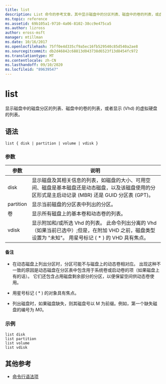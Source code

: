 ```yaml
---
title: list
description: List 命令的参考文章，其中显示磁盘中的分区列表、磁盘中的卷的列表，或虚拟硬盘 (Vhd) 的列表。
ms.topic: reference
ms.assetid: 69b105a1-9710-4a06-8102-38cc9e475ca5
ms.author: lizross
author: eross-msft
manager: mtillman
ms.date: 10/16/2017
ms.openlocfilehash: 75ff0e4d335cf9a5ec16fb529540c85d540a2ae8
ms.sourcegitcommit: db2d46842c68813d043738d6523f13d8454fc972
ms.translationtype: MT
ms.contentlocale: zh-CN
ms.lasthandoff: 09/10/2020
ms.locfileid: "89639547"
---
```

# <a name="list"></a>list

显示磁盘中的磁盘分区的列表、磁盘中的卷的列表，或者显示 (Vhd) 的虚拟硬盘的列表。

## <a name="syntax"></a>语法

```
list { disk | partition | volume | vdisk }
```

### <a name="parameters"></a>参数

| 参数 | 说明 |
| --------- | ----------- |
| disk | 显示磁盘及其相关信息的列表，如磁盘的大小、可用空间、磁盘是基本磁盘还是动态磁盘，以及该磁盘使用的分区形式是主启动记录 (MBR) 还是 GUID 分区表 (GPT)。 |
| partition | 显示当前磁盘的分区表中列出的分区。 |
| 卷 | 显示所有磁盘上的基本卷和动态卷的列表。 |
| vdisk | 显示附加和/或所选 Vhd 的列表。 此命令列出分离的 Vhd （如果当前已选中）;但是，在附加 VHD 之前，磁盘类型设置为 "未知"。 用星号标记 ( * ) 的 VHD 具有焦点。 |

#### <a name="remarks"></a>备注

- 在动态磁盘上列出分区时，分区可能不与磁盘上的动态卷相对应。 出现这种不一致的原因是动态磁盘在分区表中包含用于系统卷或启动卷的项（如果磁盘上有的话）。 它们还包含占用磁盘剩余部分的分区，以便保留空间供动态卷使用。

- 用星号标记 ( * ) 的对象具有焦点。

- 列出磁盘时，如果磁盘缺失，则其磁盘号以 M 为前缀。例如，第一个缺失磁盘的编号为 *M0*。

### <a name="examples"></a>示例

```
list disk
list partition
list volume
list vdisk
```

## <a name="additional-references"></a>其他参考

- [命令行语法项](command-line-syntax-key.md)
